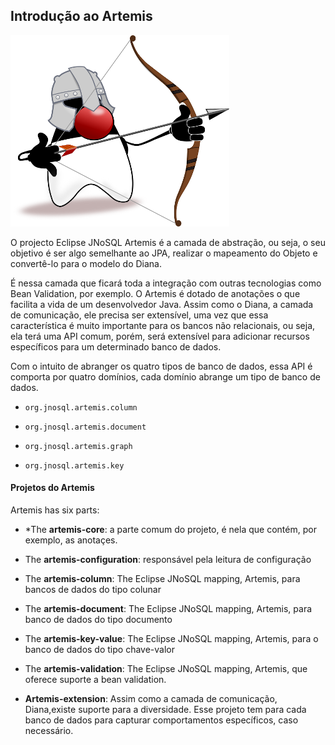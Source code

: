 ## Introdução ao Artemis

![](../../images/duke-artemis-min.png)

O projecto Eclipse JNoSQL Artemis é a camada de abstração, ou seja, o seu objetivo é ser algo semelhante ao JPA, realizar o mapeamento do Objeto e convertê-lo para o modelo do Diana.

É nessa camada que ficará toda a integração com outras tecnologias como Bean Validation, por exemplo. O Artemis é dotado de anotações o que facilita a vida de um desenvolvedor Java. Assim como o Diana, a camada de comunicação, ele precisa ser extensível, uma vez que essa característica é muito importante para os bancos não relacionais, ou seja, ela terá uma API comum, porém, será extensível para adicionar recursos específicos para um determinado banco de dados.

Com o intuito de abranger os quatro tipos de banco de dados, essa API é comporta por quatro domínios, cada domínio abrange um tipo de banco de dados.

* `org.jnosql.artemis.column`

* `org.jnosql.artemis.document`

* `org.jnosql.artemis.graph`

* `org.jnosql.artemis.key`

#### Projetos do Artemis

Artemis has six parts:

* *The **artemis-core**: a parte comum do projeto, é nela que contém, por exemplo, as anotaçes.
* The **artemis-configuration**: responsável pela leitura de configuração
* The **artemis-column**: The Eclipse JNoSQL mapping, Artemis, para bancos de dados do tipo colunar
* The **artemis-document**: The Eclipse JNoSQL mapping, Artemis, para banco de dados do tipo documento
* The **artemis-key-value**: The Eclipse JNoSQL mapping, Artemis, para o banco de dados do tipo chave-valor
* The **artemis-validation**: The Eclipse JNoSQL mapping, Artemis, que oferece suporte a bean validation.

* **Artemis-extension**: Assim como a camada de comunicação, Diana,existe suporte para a diversidade. Esse projeto tem para cada banco de dados para capturar comportamentos específicos, caso necessário.



